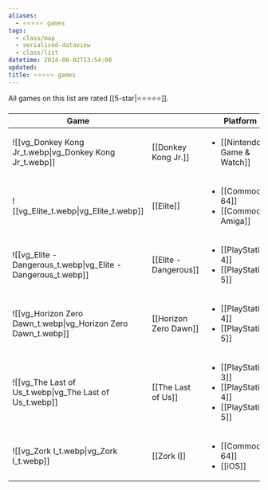 ```yaml
---
aliases:
  - ⭐️⭐️⭐️⭐️⭐️ games
tags:
  - class/map
  - serialised-dataview
  - class/list
datetime: 2024-08-02T13:54:00
updated: 
title: ⭐️⭐️⭐️⭐️⭐️ games
---
```

All games on this list are rated [[5-star|⭐️⭐️⭐️⭐️⭐️]].

<!-- QueryToSerialize: table without id embed(link(thumbnail)) as Game, file.link as "", platform as Platform from #class/video-game where contains(rating, [[5-star]]) sort file.name -->
<!-- SerializedQuery: table without id embed(link(thumbnail)) as Game, file.link as "", platform as Platform from #class/video-game where contains(rating, [[5-star]]) sort file.name -->

| Game                                                                               |                                                          | Platform                                                                                                                                                                               |
| ---------------------------------------------------------------------------------- | -------------------------------------------------------- | -------------------------------------------------------------------------------------------------------------------------------------------------------------------------------------- |
| ![[vg_Donkey Kong Jr_t.webp\|vg_Donkey Kong Jr_t.webp]]       | [[Donkey Kong Jr.]]     | <ul><li>[[Nintendo Game & Watch]]</li></ul>                                                                                                    |
| ![[vg_Elite_t.webp\|vg_Elite_t.webp]]                         | [[Elite]]                         | <ul><li>[[Commodore 64]]</li><li>[[Commodore Amiga]]</li></ul>                                                         |
| ![[vg_Elite - Dangerous_t.webp\|vg_Elite - Dangerous_t.webp]] | [[Elite - Dangerous]] | <ul><li>[[PlayStation 4]]</li><li>[[PlayStation 5]]</li></ul>                                                          |
| ![[vg_Horizon Zero Dawn_t.webp\|vg_Horizon Zero Dawn_t.webp]] | [[Horizon Zero Dawn]] | <ul><li>[[PlayStation 4]]</li><li>[[PlayStation 5]]</li></ul>                                                          |
| ![[vg_The Last of Us_t.webp\|vg_The Last of Us_t.webp]]       | [[The Last of Us]]       | <ul><li>[[PlayStation 3]]</li><li>[[PlayStation 4]]</li><li>[[PlayStation 5]]</li></ul> |
| ![[vg_Zork I_t.webp\|vg_Zork I_t.webp]]                       | [[Zork I]]                       | <ul><li>[[Commodore 64]]</li><li>[[iOS]]</li></ul>                                                                                                 |
<!-- SerializedQuery END -->
